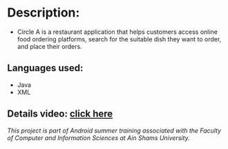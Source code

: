 # Description:
- Circle A is a restaurant application that helps customers access online food ordering platforms, search for the suitable dish they want to order, and place their orders.

## Languages used:
- Java
- XML

## Details video: [click here](https://drive.google.com/file/d/1JdJFiPTRXpDEgyKumY5esLGbej9LFkJD/view)

 *This project is part of Android summer training associated with the Faculty of Computer and Information Sciences at Ain Shams University.*
